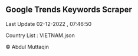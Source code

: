 

## Google Trends Keywords Scraper 
 
Last Update 02-12-2022 , 07:46:50

Country List :
VIETNAM.json



© Abdul Muttaqin 
